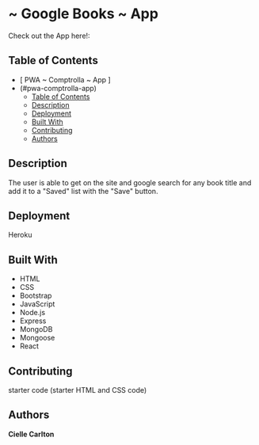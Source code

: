 # ~ Google Books ~ App 
Check out the App here!:
## Table of Contents

- [ PWA ~ Comptrolla ~ App ]
- (#pwa-comptrolla-app)
  - [Table of Contents](#table-of-contents)
  - [Description](#description)
  - [Deployment](#deployment)
  - [Built With](#built-with)
  - [Contributing](#contributing)
  - [Authors](#authors)
 

## Description
The user is able to get on the site and google search for any book title and add it to a "Saved" list with the "Save" button. 


## Deployment

Heroku

## Built With

* HTML
* CSS
* Bootstrap
* JavaScript
* Node.js
* Express
* MongoDB
* Mongoose
* React

## Contributing

 starter code (starter HTML and CSS code)

## Authors

**Cielle Carlton**

